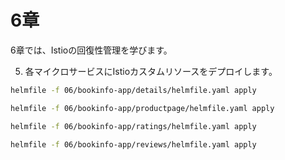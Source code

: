 # 6章

6章では、Istioの回復性管理を学びます。

5. 各マイクロサービスにIstioカスタムリソースをデプロイします。

```bash
helmfile -f 06/bookinfo-app/details/helmfile.yaml apply

helmfile -f 06/bookinfo-app/productpage/helmfile.yaml apply

helmfile -f 06/bookinfo-app/ratings/helmfile.yaml apply

helmfile -f 06/bookinfo-app/reviews/helmfile.yaml apply
```

